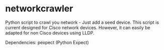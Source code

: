 # networkcrawler
Python script to crawl you network - Just add a seed device.
This script is current designed for Cisco network devices. However, it can easily be adapted for non Cisco devices using LLDP.

Dependencies: pexpect (Python Expect)

